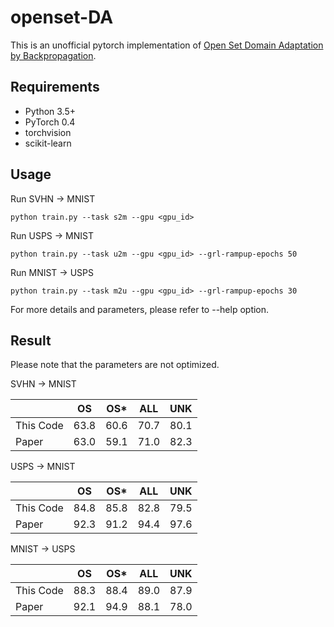 # openset-DA
This is an unofficial pytorch implementation of [Open Set Domain Adaptation by Backpropagation](https://arxiv.org/pdf/1804.10427.pdf). 

## Requirements
- Python 3.5+
- PyTorch 0.4
- torchvision
- scikit-learn

## Usage
Run SVHN -> MNIST
```
python train.py --task s2m --gpu <gpu_id>
```
Run USPS -> MNIST
```
python train.py --task u2m --gpu <gpu_id> --grl-rampup-epochs 50
```
Run MNIST -> USPS
```
python train.py --task m2u --gpu <gpu_id> --grl-rampup-epochs 30
```
For more details and parameters, please refer to --help option.

## Result

Please note that the parameters are not optimized.

SVHN -> MNIST

||OS|OS*|ALL|UNK| 
|:---|:---:|:---:|:---:|:---:|
|This Code|63.8|60.6|70.7|80.1|
|Paper|63.0|59.1|71.0|82.3|


USPS -> MNIST

||OS|OS*|ALL|UNK| 
|:---|:---:|:---:|:---:|:---:|
|This Code|84.8|85.8|82.8|79.5|
|Paper|92.3|91.2|94.4|97.6|


MNIST -> USPS

||OS|OS*|ALL|UNK| 
|:---|:---:|:---:|:---:|:---:|
|This Code|88.3|88.4|89.0|87.9|
|Paper|92.1|94.9|88.1|78.0|